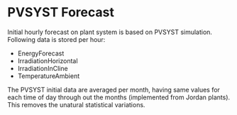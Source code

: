 # PVSYST Forecast

Initial hourly forecast on plant system is based on PVSYST simulation. Following data is stored per hour:

* EnergyForecast
* IrradiationHorizontal
* IrradiationInCline
* TemperatureAmbient

The PVSYST initial data are averaged per month, having same values for each time of day through out the months (implemented from Jordan plants). This removes the unatural statistical variations.
